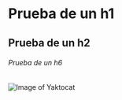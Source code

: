 # Prueba de un h1 
## Prueba de un h2
###### Prueba de un h6

![Image of Yaktocat](https://octodex.github.com/images/yaktocat.png)
